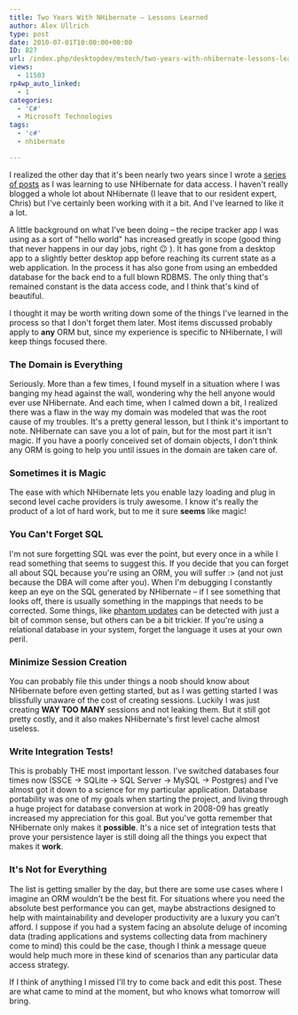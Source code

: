 ```yaml
---
title: Two Years With NHibernate – Lessons Learned
author: Alex Ullrich
type: post
date: 2010-07-01T10:00:00+00:00
ID: 827
url: /index.php/desktopdev/mstech/two-years-with-nhibernate-lessons-learne/
views:
  - 11503
rp4wp_auto_linked:
  - 1
categories:
  - 'C#'
  - Microsoft Technologies
tags:
  - 'c#'
  - nhibernate

---
```

I realized the other day that it's been nearly two years since I wrote a [series of posts][1] as I was learning to use NHibernate for data access. I haven't really blogged a whole lot about NHibernate (I leave that to our resident expert, Chris) but I've certainly been working with it a bit. And I've learned to like it a lot. 

A little background on what I've been doing – the recipe tracker app I was using as a sort of "hello world" has increased greatly in scope (good thing that never happens in our day jobs, right 😉 ). It has gone from a desktop app to a slightly better desktop app before reaching its current state as a web application. In the process it has also gone from using an embedded database for the back end to a full blown RDBMS. The only thing that's remained constant is the data access code, and I think that's kind of beautiful.

I thought it may be worth writing down some of the things I've learned in the process so that I don't forget them later. Most items discussed probably apply to **any** ORM but, since my experience is specific to NHibernate, I will keep things focused there.

### The Domain is Everything

Seriously. More than a few times, I found myself in a situation where I was banging my head against the wall, wondering why the hell anyone would ever use NHibernate. And each time, when I calmed down a bit, I realized there was a flaw in the way my domain was modeled that was the root cause of my troubles. It's a pretty general lesson, but I think it's important to note. NHibernate can save you a lot of pain, but for the most part it isn't magic. If you have a poorly conceived set of domain objects, I don't think any ORM is going to help you until issues in the domain are taken care of.

### Sometimes it is Magic

The ease with which NHibernate lets you enable lazy loading and plug in second level cache providers is truly awesome. I know it's really the product of a lot of hard work, but to me it sure **seems** like magic!

### You Can't Forget SQL

I'm not sure forgetting SQL was ever the point, but every once in a while I read something that seems to suggest this. If you decide that you can forget all about SQL because you're using an ORM, you will suffer :> (and not just because the DBA will come after you). When I'm debugging I constantly keep an eye on the SQL generated by NHibernate – if I see something that looks off, there is usually something in the mappings that needs to be corrected. Some things, like [phantom updates][2] can be detected with just a bit of common sense, but others can be a bit trickier. If you're using a relational database in your system, forget the language it uses at your own peril.

### Minimize Session Creation

You can probably file this under things a noob should know about NHibernate before even getting started, but as I was getting started I was blissfully unaware of the cost of creating sessions. Luckily I was just creating **WAY TOO MANY** sessions and not leaking them. But it still got pretty costly, and it also makes NHibernate's first level cache almost useless. 

### Write Integration Tests!

This is probably THE most important lesson. I've switched databases four times now (SSCE -> SQLite -> SQL Server -> MySQL -> Postgres) and I've almost got it down to a science for my particular application. Database portability was one of my goals when starting the project, and living through a huge project for database conversion at work in 2008-09 has greatly increased my appreciation for this goal. But you've gotta remember that NHibernate only makes it **possible**. It's a nice set of integration tests that prove your persistence layer is still doing all the things you expect that makes it **work**.

### It's Not for Everything

The list is getting smaller by the day, but there are some use cases where I imagine an ORM wouldn't be the best fit. For situations where you need the absolute best performance you can get, maybe abstractions designed to help with maintainability and developer productivity are a luxury you can't afford. I suppose if you had a system facing an absolute deluge of incoming data (trading applications and systems collecting data from machinery come to mind) this could be the case, though I think a message queue would help much more in these kind of scenarios than any particular data access strategy.

If I think of anything I missed I'll try to come back and edit this post. These are what came to mind at the moment, but who knows what tomorrow will bring.

 [1]: /index.php/DesktopDev/MSTech/the-path-to-nhibernate-aamp-tdd-part-1-t
 [2]: /index.php/EnterpriseDev/AppServer/quick-and-dirty-enum-mapper-for-fluent-n
